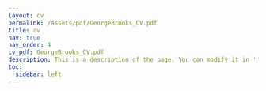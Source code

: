 ```yaml
---
layout: cv
permalink: /assets/pdf/GeorgeBrooks_CV.pdf
title: cv
nav: true
nav_order: 4
cv_pdf: GeorgeBrooks_CV.pdf
description: This is a description of the page. You can modify it in '_pages/cv.md'. You can also change or remove the top pdf download button.
toc:
  sidebar: left
---
```

